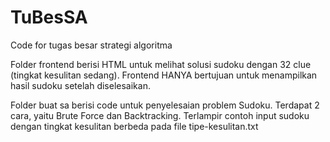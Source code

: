 # TuBesSA
Code for tugas besar strategi algoritma

Folder frontend berisi HTML untuk melihat solusi sudoku dengan 32 clue (tingkat kesulitan sedang).
Frontend HANYA bertujuan untuk menampilkan hasil sudoku setelah diselesaikan.

Folder buat sa berisi code untuk penyelesaian problem Sudoku. 
Terdapat 2 cara, yaitu Brute Force dan Backtracking.
Terlampir contoh input sudoku dengan tingkat kesulitan berbeda pada file tipe-kesulitan.txt

